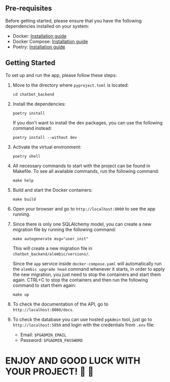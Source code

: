 ## Pre-requisites

Before getting started, please ensure that you have the following dependencies installed on your system:

- Docker: [Installation guide](https://docs.docker.com/get-docker/)
- Docker Compose: [Installation guide](https://docs.docker.com/compose/install/)
- Poetry: [Installation guide](https://python-poetry.org/docs/#installation)

## Getting Started

To set up and run the app, please follow these steps:

1. Move to the directory where `pyproject.toml` is located:

   ```shell
   cd chatbot_backend
   ```
2. Install the dependencies:

   ```shell
   poetry install
   ```

   If you don't want to install the dev packages,
   you can use the following command instead:
   ```shell
   poetry install --without dev
   ```

3. Activate the virtual environment:

   ```shell
   poetry shell
   ```

4. All necessary commands to start with the project can be found in Makefile.
   To see all available commands, run the following command:

   ```shell
   make help
   ```

5. Build and start the Docker containers:

   ```shell
   make build
   ```

6. Open your browser and go to `http://localhost:8000` to see the app running.

7. Since there is only one SQLAlchemy model, you can create a new migration file by running the following command:

   ```shell
   make autogenerate msg="user_init"
   ```

   This will create a new migration file in `chatbot_backend/alembic/versions/`.

   Since the `app` service inside `docker-compose.yaml` will automatically run the `alembic upgrade head` command whenever it starts, in order to apply the new migration, you just need to stop the containers and start them again. CTRL+C to stop the containers and then run the following command to start them again:
   ```shell
   make up
   ```

8. To check the documentation of the API, go to `http://localhost:8000/docs`.

9. To check the database you can use hosted `pgAdmin` tool, just go to `http://localhost:5050` and login with the credentials from `.env` file:
   - Email: `$PGADMIN_EMAIL`
   - Password: `$PGADMIN_PASSWORD`

# ENJOY AND GOOD LUCK WITH YOUR PROJECT! 🧬 🚀
